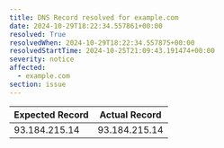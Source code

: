 ```yaml
---
title: DNS Record resolved for example.com
date: 2024-10-29T18:22:34.557861+00:00
resolved: True
resolvedWhen: 2024-10-29T18:22:34.557875+00:00
resolvedStartTime: 2024-10-25T21:09:43.191474+00:00
severity: notice
affected:
  - example.com
section: issue
---
```


| Expected Record  | Actual Record  |
|------------------|----------------|
| 93.184.215.14 | 93.184.215.14 |
